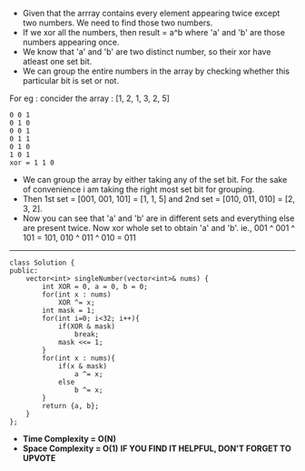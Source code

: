 * Given that the arrray contains every element appearing twice except two numbers. We need to find those two numbers.
* If we xor all the numbers, then result = a^b where 'a' and 'b' are those numbers appearing once.
* We know that 'a' and 'b' are two distinct number, so their xor have atleast one set bit.
* We can group the entire numbers in the array by checking whether this particular bit is set or not.

For eg : concider the array : [1, 2, 1, 3, 2, 5]
```
0 0 1
0 1 0
0 0 1
0 1 1
0 1 0
1 0 1
xor = 1 1 0
```
* We can group the array by either taking any of the set bit. For the sake of convenience i am taking the right most set bit for grouping. 
* Then 1st set = [001, 001, 101] = [1, 1, 5] and 2nd set = [010, 011, 010] = [2, 3, 2]. 
* Now you can see that 'a' and 'b' are in different sets and everything else are present twice. Now xor whole set to obtain 'a' and 'b'. ie., 001 ^ 001 ^ 101 = 101,   010 ^ 011 ^ 010 = 011
------------------------------------------------------------------------------------------------------------------
```
class Solution {
public:
    vector<int> singleNumber(vector<int>& nums) {
        int XOR = 0, a = 0, b = 0;
        for(int x : nums)
            XOR ^= x;
        int mask = 1;
        for(int i=0; i<32; i++){
            if(XOR & mask)
                break;
            mask <<= 1;
        }
        for(int x : nums){
            if(x & mask)
                a ^= x;
            else
                b ^= x;
        }
        return {a, b};
    }
};
```
* **Time Complexity = O(N)**
* **Space Complexity  = O(1)**
**IF YOU FIND IT HELPFUL, DON'T FORGET TO UPVOTE**
